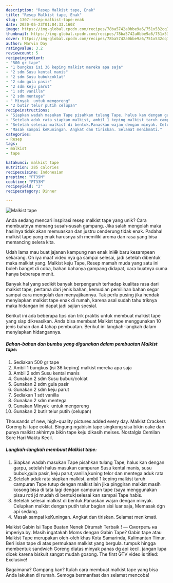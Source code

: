 ```yaml
---
description: "Resep Malkist tape, Enak"
title: "Resep Malkist tape, Enak"
slug: 1307-resep-malkist-tape-enak
date: 2020-05-23T01:04:33.160Z
image: https://img-global.cpcdn.com/recipes/78ba5742a0bbe9a6/751x532cq70/malkist-tape-foto-resep-utama.jpg
thumbnail: https://img-global.cpcdn.com/recipes/78ba5742a0bbe9a6/751x532cq70/malkist-tape-foto-resep-utama.jpg
cover: https://img-global.cpcdn.com/recipes/78ba5742a0bbe9a6/751x532cq70/malkist-tape-foto-resep-utama.jpg
author: Marvin Day
ratingvalue: 3.2
reviewcount: 5
recipeingredient:
- "500 gr tape"
- "1 bungkus isi 36 keping malkist mereka apa saja"
- "2 sdm Susu kental manis"
- "2 sdm Susu bubukcoklat"
- "2 sdm gula pasir"
- "2 sdm keju parut"
- "1 sdt vanilla"
- "2 sdm mentega"
- " Minyak  untuk mengoreng"
- "2 butir telur putih celupan"
recipeinstructions:
- "Siapkan wadah masukan Tape pisahkan tulang Tape, halus kan dengan garpu, setelah halus masukan campuran Susu kental manis, susu bubuk,gula pasir, keju parut,vanilla,kuning telor dan mentega aduk rata"
- "Setelah aduk rata siapkan malkist, ambil 1 keping malkist taruh campuran Tape tutup dengan malkist lain jika pinggiran malkist masih kosong bisa di tata lagi dengan campuran tape (saya menggunakan pisau roti jd mudah di bentuk)selesai kan sampai Tape habis."
- "Setelah selesai malkist di bentuk.Panaskan wajan dengan minyak. Celupkan malkist dengan putih telur bagian sisi luar saja, Memasak dgn api sedang."
- "Masak sampai keKuningan. Angkat dan tiriskan. Selamat menikmati."
categories:
- Resep
tags:
- malkist
- tape

katakunci: malkist tape 
nutrition: 285 calories
recipecuisine: Indonesian
preptime: "PT39M"
cooktime: "PT33M"
recipeyield: "2"
recipecategory: Dinner

---
```



![Malkist tape](https://img-global.cpcdn.com/recipes/78ba5742a0bbe9a6/751x532cq70/malkist-tape-foto-resep-utama.jpg)

Anda sedang mencari inspirasi resep malkist tape yang unik? Cara membuatnya memang susah-susah gampang. Jika salah mengolah maka hasilnya tidak akan memuaskan dan justru cenderung tidak enak. Padahal malkist tape yang enak harusnya sih memiliki aroma dan rasa yang bisa memancing selera kita.

Udah lama mau buat jajanan kampung nan enak ini😁 baru kesampean sekarang. Oh iya maaf video nya ga sampai selesai, jadi setelah dibentuk maka malkist yang. Malkist keju Tape, Resep mamah muda yang satu ini boleh banget di coba, bahan bahanya gampang didapat, cara buatnya cuma hanya beberapa menit.

Banyak hal yang sedikit banyak berpengaruh terhadap kualitas rasa dari malkist tape, pertama dari jenis bahan, kemudian pemilihan bahan segar sampai cara mengolah dan menyajikannya. Tak perlu pusing jika hendak menyiapkan malkist tape enak di rumah, karena asal sudah tahu triknya maka hidangan ini dapat jadi sajian spesial.


Berikut ini ada beberapa tips dan trik praktis untuk membuat malkist tape yang siap dikreasikan. Anda bisa membuat Malkist tape menggunakan 10 jenis bahan dan 4 tahap pembuatan. Berikut ini langkah-langkah dalam menyiapkan hidangannya.

<!--inarticleads1-->

##### Bahan-bahan dan bumbu yang digunakan dalam pembuatan Malkist tape:

1. Sediakan 500 gr tape
1. Ambil 1 bungkus (isi 36 keping) malkist mereka apa saja
1. Ambil 2 sdm Susu kental manis
1. Gunakan 2 sdm Susu bubuk/coklat
1. Gunakan 2 sdm gula pasir
1. Gunakan 2 sdm keju parut
1. Sediakan 1 sdt vanilla
1. Gunakan 2 sdm mentega
1. Gunakan  Minyak  untuk mengoreng
1. Gunakan 2 butir telur putih (celupan)


Thousands of new, high-quality pictures added every day. Malkist Crackers Goreng Isi tape coklat. Bingung ngabisin tape singkong sisa bikin cake dan punya malkist akhirnya bikin tape keju dikasih meises. Nostalgia Cemilan Sore Hari Waktu Kecil. 

<!--inarticleads2-->

##### Langkah-langkah membuat Malkist tape:

1. Siapkan wadah masukan Tape pisahkan tulang Tape, halus kan dengan garpu, setelah halus masukan campuran Susu kental manis, susu bubuk,gula pasir, keju parut,vanilla,kuning telor dan mentega aduk rata
1. Setelah aduk rata siapkan malkist, ambil 1 keping malkist taruh campuran Tape tutup dengan malkist lain jika pinggiran malkist masih kosong bisa di tata lagi dengan campuran tape (saya menggunakan pisau roti jd mudah di bentuk)selesai kan sampai Tape habis.
1. Setelah selesai malkist di bentuk.Panaskan wajan dengan minyak. Celupkan malkist dengan putih telur bagian sisi luar saja, Memasak dgn api sedang.
1. Masak sampai keKuningan. Angkat dan tiriskan. Selamat menikmati.


Malkist Gabin Isi Tape Buatan Nenek Dirumah Terbaik ! — Смотреть на imperiya.by. Masih ingatakah Moms dengan Gabin Tape? Gabin tape atau Malkist Tape merupakan oleh-oleh khas Kota Samarinda, Kalimantan Timur. Beri isian tape di atas permukaan malkist yang bergula. tumpuk hingga membentuk sandwich Goreng diatas minyak panas dg api kecil. jangan lupa dicek karena biskuit sangat mudah gosong. The first GTV video is titled: Exclusive! 

Bagaimana? Gampang kan? Itulah cara membuat malkist tape yang bisa Anda lakukan di rumah. Semoga bermanfaat dan selamat mencoba!
